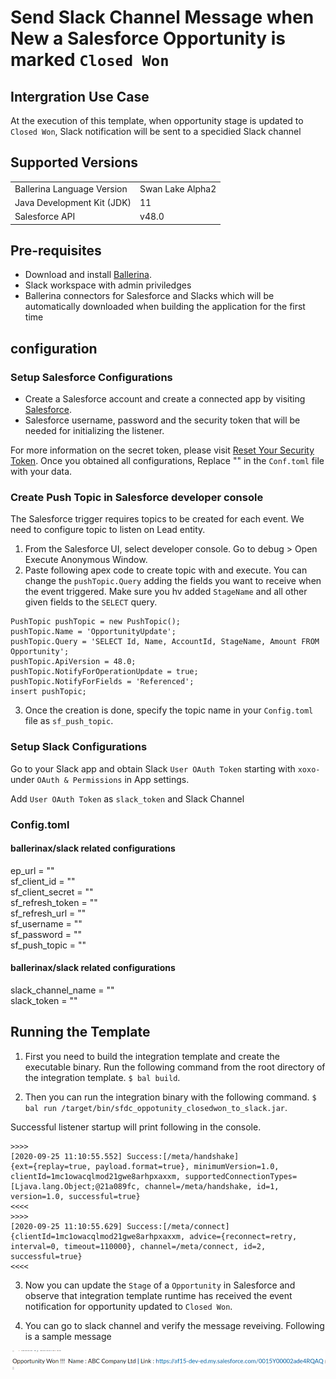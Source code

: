 # Send Slack Channel Message when New a Salesforce Opportunity is marked `Closed Won`

## Intergration Use Case
At the execution of this template, when opportunity stage is updated to `Closed Won`, Slack notification will be sent to a specidied Slack channel

## Supported Versions

<table>
  <tr>
   <td>Ballerina Language Version
   </td>
   <td>Swan Lake Alpha2
   </td>
  </tr>
  <tr>
   <td>Java Development Kit (JDK) 
   </td>
   <td>11
   </td>
  </tr>
  <tr>
   <td>Salesforce API 
   </td>
   <td>v48.0
   </td>
  </tr>
</table>


## Pre-requisites
* Download and install [Ballerina](https://ballerinalang.org/downloads/).
* Slack workspace with admin priviledges
* Ballerina connectors for Salesforce and Slacks which will be automatically downloaded when building the application for the first time


## configuration
### Setup Salesforce Configurations
* Create a Salesforce account and create a connected app by visiting [Salesforce](https://www.salesforce.com). 
* Salesforce username, password and the security token that will be needed for initializing the listener. 

For more information on the secret token, please visit [Reset Your Security Token](https://help.salesforce.com/articleView?id=user_security_token.htm&type=5).
Once you obtained all configurations, Replace "" in the `Conf.toml` file with your data.

### Create Push Topic in Salesforce developer console

The Salesforce trigger requires topics to be created for each event. We need to configure topic to listen on Lead entity.

1. From the Salesforce UI, select developer console. Go to debug > Open Execute Anonymous Window. 
2. Paste following apex code to create topic with <OpportunityUpdate> and execute. You can change the `pushTopic.Query` adding the fields you want to receive when the event triggered. Make sure you hv added `StageName` and all other given fields to the `SELECT` query. 
```apex
PushTopic pushTopic = new PushTopic();
pushTopic.Name = 'OpportunityUpdate';
pushTopic.Query = 'SELECT Id, Name, AccountId, StageName, Amount FROM Opportunity';
pushTopic.ApiVersion = 48.0;
pushTopic.NotifyForOperationUpdate = true;
pushTopic.NotifyForFields = 'Referenced';
insert pushTopic;
```
3. Once the creation is done, specify the topic name in your `Config.toml` file as `sf_push_topic`.

### Setup Slack Configurations
Go to your Slack app and obtain Slack `User OAuth Token` starting with `xoxo-` under `OAuth & Permissions` in App settings. 

Add `User OAuth Token` as `slack_token` and Slack Channel 

### Config.toml 

#### ballerinax/slack related configurations 

ep_url = ""   
sf_client_id = ""   
sf_client_secret = ""  
sf_refresh_token = ""  
sf_refresh_url = ""  
sf_username = ""  
sf_password = ""  
sf_push_topic = ""  


#### ballerinax/slack related configurations  

slack_channel_name = ""  
slack_token = ""  

## Running the Template

1. First you need to build the integration template and create the executable binary. Run the following command from the root directory of the integration template. 
`$ bal build`. 

2. Then you can run the integration binary with the following command. 
`$ bal run /target/bin/sfdc_oppotunity_closedwon_to_slack.jar`. 

Successful listener startup will print following in the console.
```
>>>>
[2020-09-25 11:10:55.552] Success:[/meta/handshake]
{ext={replay=true, payload.format=true}, minimumVersion=1.0, clientId=1mc1owacqlmod21gwe8arhpxaxxm, supportedConnectionTypes=[Ljava.lang.Object;@21a089fc, channel=/meta/handshake, id=1, version=1.0, successful=true}
<<<<
>>>>
[2020-09-25 11:10:55.629] Success:[/meta/connect]
{clientId=1mc1owacqlmod21gwe8arhpxaxxm, advice={reconnect=retry, interval=0, timeout=110000}, channel=/meta/connect, id=2, successful=true}
<<<<
```

3. Now you can update the `Stage` of a `Opportunity` in Salesforce and observe that integration template runtime has received the event notification for opportunity updated to `Closed Won`.

4. You can go to slack channel and verify the message reveiving. Following is a sample message 

![Sample Slack Notification](../sfdc_oppotunity_closedwon_to_slack/docs/images/closed_won.png?raw=true)
 


